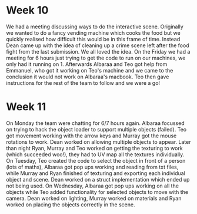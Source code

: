 # Week 10
We had a meeting discussing ways to do the interactive scene. Originally we wanted to do a fancy vending machine which cooks the food but we quickly realised how difficult this would be in this frame of time. Instead Dean came up with the idea of
cleaning up a crime scene left after the food fight from the last submission. We all loved the idea.
On the Friday we had a meeting for 6 hours just trying to get the code to run on our machines, we only had it running on 1. Afterwards Albaraa and Teo got help from Emmanuel, who got it working on Teo's machine and we came to the conclusion it would not work 
on Albaraa's macbook. Teo then gave instructions for the rest of the team to follow and we were a go!

# Week 11
On Monday the team were chatting for 6/7 hours again. Albaraa focussed on trying to hack the object loader to support multiple objects (failed). Teo got movement working with the arrow keys and Murray got the mouse rotations to work. Dean worked on allowing multiple objects to appear. Later than night Ryan, Murray and Teo worked on getting the texturing to work (which succeeded woo!), they had to UV map all the textures individually.
On Tuesday, Teo created the code to select the object in front of a person (lots of maths), Albaraa got pop ups working and reading from txt files, while Murray and Ryan finished of texturing and exporting each individual object and scene. Dean worked on a struct implementation which ended up not being used.
On Wednesday, Albaraa got pop ups working on all the objects while Teo added functionality for selected objects to move with the camera. Dean worked on lighting, Murray worked on materials and Ryan worked on placing the objects correctly in the scene.

